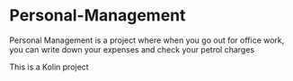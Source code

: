 # Personal-Management
Personal Management is a project where when you go out for office work, you can write down your expenses and check your petrol charges

This is a Kolin project
